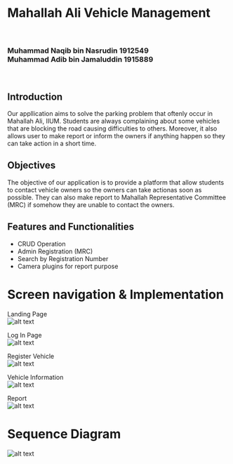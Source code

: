 <h1>Mahallah Ali Vehicle Management</h1> <br>
<h3>Muhammad Naqib bin Nasrudin 1912549 <br>
Muhammad Adib bin Jamaluddin 1915889</h3><br>

<h2>Introduction</h2>
Our appllication aims to solve the parking problem that oftenly occur in Mahallah Ali, IIUM. Students are always complaining about some vehicles that are blocking the road causing difficulties to others. Moreover, it also allows user to make report or inform the owners if anything happen so they can take action in a short time.

<h2>Objectives</h2>
The objective of our application is to provide a platform that allow students to contact vehicle owners so the owners can take actionas soon as possible. They can also make report to Mahallah Representative Committee (MRC) if somehow they are unable to contact the owners.

<h2>Features and Functionalities</h2>
<ul>
  <li>CRUD Operation</li>
  <li>Admin Registration (MRC)</li>
  <li>Search by Registration Number</li>
  <li>Camera plugins for report purpose</li>
</ul>

# Screen navigation & Implementation<br>
Landing Page <br>
![alt text](landing_mobile.png)

Log In Page<br>
![alt text](login.png)

Register Vehicle<br>
![alt text](vehicle_register.png)

Vehicle Information<br>
![alt text](Vehicle_info.png)

Report<br>
![alt text](report.png)




# Sequence Diagram
![alt text](seq2.png)
